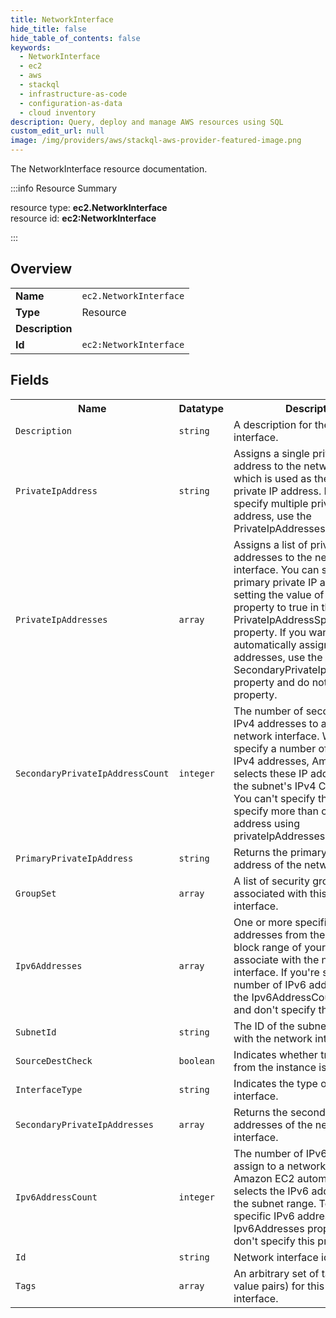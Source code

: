 ```yaml
---
title: NetworkInterface
hide_title: false
hide_table_of_contents: false
keywords:
  - NetworkInterface
  - ec2
  - aws
  - stackql
  - infrastructure-as-code
  - configuration-as-data
  - cloud inventory
description: Query, deploy and manage AWS resources using SQL
custom_edit_url: null
image: /img/providers/aws/stackql-aws-provider-featured-image.png
---
```

The NetworkInterface resource documentation.

:::info Resource Summary

<div class="row">
<div class="providerDocColumn">
<span>resource type:&nbsp;<b>ec2.NetworkInterface</b></span><br />
<span>resource id:&nbsp;<b>ec2:NetworkInterface</b></span><br />
</div>
</div>

:::

## Overview
<table><tbody>
<tr><td><b>Name</b></td><td><code>ec2.NetworkInterface</code></td></tr>
<tr><td><b>Type</b></td><td>Resource</td></tr>
<tr><td><b>Description</b></td><td></td></tr>
<tr><td><b>Id</b></td><td><code>ec2:NetworkInterface</code></td></tr>
</tbody></table>

## Fields
<table><tbody>
<tr><th>Name</th><th>Datatype</th><th>Description</th></tr>
<tr><td><code>Description</code></td><td><code>string</code></td><td>A description for the network interface.</td></tr><tr><td><code>PrivateIpAddress</code></td><td><code>string</code></td><td>Assigns a single private IP address to the network interface, which is used as the primary private IP address. If you want to specify multiple private IP address, use the PrivateIpAddresses property. </td></tr><tr><td><code>PrivateIpAddresses</code></td><td><code>array</code></td><td>Assigns a list of private IP addresses to the network interface. You can specify a primary private IP address by setting the value of the Primary property to true in the PrivateIpAddressSpecification property. If you want EC2 to automatically assign private IP addresses, use the SecondaryPrivateIpAddressCount property and do not specify this property.</td></tr><tr><td><code>SecondaryPrivateIpAddressCount</code></td><td><code>integer</code></td><td>The number of secondary private IPv4 addresses to assign to a network interface. When you specify a number of secondary IPv4 addresses, Amazon EC2 selects these IP addresses within the subnet's IPv4 CIDR range. You can't specify this option and specify more than one private IP address using privateIpAddresses</td></tr><tr><td><code>PrimaryPrivateIpAddress</code></td><td><code>string</code></td><td>Returns the primary private IP address of the network interface.</td></tr><tr><td><code>GroupSet</code></td><td><code>array</code></td><td>A list of security group IDs associated with this network interface.</td></tr><tr><td><code>Ipv6Addresses</code></td><td><code>array</code></td><td>One or more specific IPv6 addresses from the IPv6 CIDR block range of your subnet to associate with the network interface. If you're specifying a number of IPv6 addresses, use the Ipv6AddressCount property and don't specify this property.</td></tr><tr><td><code>SubnetId</code></td><td><code>string</code></td><td>The ID of the subnet to associate with the network interface.</td></tr><tr><td><code>SourceDestCheck</code></td><td><code>boolean</code></td><td>Indicates whether traffic to or from the instance is validated.</td></tr><tr><td><code>InterfaceType</code></td><td><code>string</code></td><td>Indicates the type of network interface.</td></tr><tr><td><code>SecondaryPrivateIpAddresses</code></td><td><code>array</code></td><td>Returns the secondary private IP addresses of the network interface.</td></tr><tr><td><code>Ipv6AddressCount</code></td><td><code>integer</code></td><td>The number of IPv6 addresses to assign to a network interface. Amazon EC2 automatically selects the IPv6 addresses from the subnet range. To specify specific IPv6 addresses, use the Ipv6Addresses property and don't specify this property.</td></tr><tr><td><code>Id</code></td><td><code>string</code></td><td>Network interface id.</td></tr><tr><td><code>Tags</code></td><td><code>array</code></td><td>An arbitrary set of tags (key-value pairs) for this network interface.</td></tr>
</tbody></table>